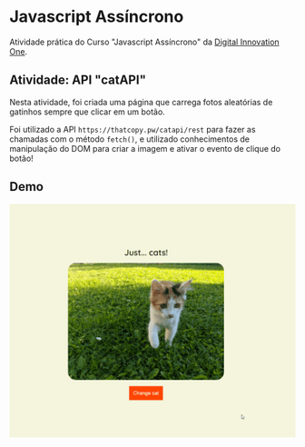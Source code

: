 

# Javascript Assíncrono

Atividade prática do Curso "Javascript Assíncrono" da [Digital Innovation One](https://digitalinnovation.one/).

## Atividade: API "catAPI"

Nesta atividade, foi criada uma página que carrega fotos aleatórias de gatinhos sempre que clicar em um botão.

Foi utilizado a API `https://thatcopy.pw/catapi/rest` para fazer as chamadas com o método `fetch()`, e utilizado conhecimentos de manipulação do DOM para criar a imagem e ativar o evento de clique do botão!

## Demo

![catAPI](./api-cats.gif)
